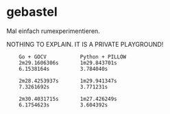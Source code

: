 # gebastel
Mal einfach rumexperimentieren.

NOTHING TO EXPLAIN. IT IS A PRIVATE PLAYGROUND!


        Go + GOCV           Python + PILLOW
        2m29.1606306s       1m29.843701s
        6.1538164s          3.784040s

        2m28.4253937s       1m29.941347s
        7.3261692s          3.771231s

        2m30.4031715s       1m27.426249s
        6.1754623s          3.604392s